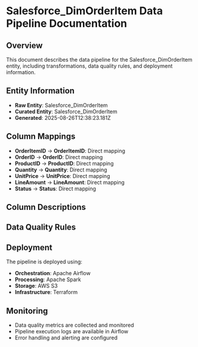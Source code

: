 # Salesforce_DimOrderItem Data Pipeline Documentation

## Overview
This document describes the data pipeline for the Salesforce_DimOrderItem entity, including transformations, data quality rules, and deployment information.

## Entity Information
- **Raw Entity**: Salesforce_DimOrderItem
- **Curated Entity**: Salesforce_DimOrderItem
- **Generated**: 2025-08-26T12:38:23.181Z

## Column Mappings
- **OrderItemID** → **OrderItemID**: Direct mapping
- **OrderID** → **OrderID**: Direct mapping
- **ProductID** → **ProductID**: Direct mapping
- **Quantity** → **Quantity**: Direct mapping
- **UnitPrice** → **UnitPrice**: Direct mapping
- **LineAmount** → **LineAmount**: Direct mapping
- **Status** → **Status**: Direct mapping

## Column Descriptions


## Data Quality Rules


## Deployment
The pipeline is deployed using:
- **Orchestration**: Apache Airflow
- **Processing**: Apache Spark
- **Storage**: AWS S3
- **Infrastructure**: Terraform

## Monitoring
- Data quality metrics are collected and monitored
- Pipeline execution logs are available in Airflow
- Error handling and alerting are configured